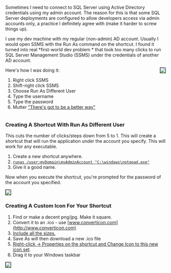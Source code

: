 <!--{PublishedOn:"25 Aug 2014",Title:"Create A Windows Shortcut To Run As a Different Domain User",Intro:"I frequently need to run SSMS as a different domain user. Here's how to create a shortcut to run an application under different Active Directory credentials.", Tags:["powershell", "windows"]}-->

<style>img{border:solid 1px black;}</style>

Sometimes I need to connect to SQL Server using Active Directory credentials using my admin account. The reason for this is that some SQL Server deployments are configured to allow developers access via admin accounts only, a practice I definitely agree with (make it harder to screw things up).

I use my dev machine with my regular (non-admin) AD account. Usually I would open SSMS with the Run As command on the shortcut. I found it turned into real *first-world dev problem * that took too many clicks to run SQL Server Management Studio (SSMS) under the credentials of another AD account.  

<img src="http://i.imgur.com/YQcjMmn.png" style="float:right" />
Here's how I was doing it:
 
1. Right click SSMS
1. Shift-right click SSMS
1. Choose Run As Different User
1. Type the username
1. Type the password
1. Mutter <a href="http://i.giflike.com/TqPgN2U.gif">"There's got to be a better way"</a>

<div style="clear:both;"></div>

### Creating A Shortcut With Run As Different User

This cuts the number of clicks/steps down from 5 to 1. This will create a shortcut that will run the application under the account you specify. This will work for any executable. 

1. Create a new shortcut anywhere.
2. [`runas /user:myDomain\myAdminAccount "C:\windows\notepad.exe"`](http://i.imgur.com/YqYZoyn.png)
3. Give it a good name.

Now when you execute the shortcut, you're prompted for the password of the account you specified.

![](http://i.imgur.com/eakeicq.png)

### Creating A Custom Icon For Your Shortcut

1. Find or make a decent png/jpg. Make it square. 
2. Convert it to an .ico - use [www.converticon.com](http://www.converticon.com)
3. [Include all the sizes.](http://i.imgur.com/3MAxw58.png)
4. Save As will then download a new .ico file
5. [Right-click -> Properties on the shortcut and Change Icon to this new icon set](http://i.imgur.com/mxdTuMZ.png).
6. Drag it to your Windows taskbar

![](http://i.imgur.com/SVsimnO.png)
